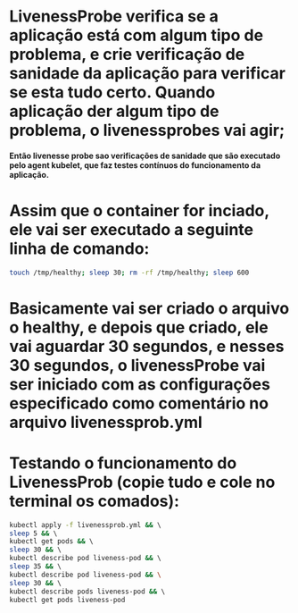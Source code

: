 # LivenessProbe verifica se a aplicação está com algum tipo de problema, e crie verificação de sanidade da aplicação para verificar se esta tudo certo. Quando aplicação der algum tipo de problema, o livenessprobes vai agir; 

#### Então livenesse probe sao verificações de sanidade que são executado pelo agent kubelet, que faz testes contínuos do funcionamento da aplicação.


# Assim que o container for inciado, ele vai ser executado a seguinte linha de comando:
```bash
touch /tmp/healthy; sleep 30; rm -rf /tmp/healthy; sleep 600
```

# Basicamente vai ser criado o arquivo o healthy, e depois que criado, ele vai aguardar 30 segundos, e nesses 30 segundos, o livenessProbe vai ser iniciado com as configurações especificado como comentário no arquivo livenessprob.yml


# Testando o funcionamento do LivenessProb (copie tudo e cole no terminal os comados):
```bash
kubectl apply -f livenessprob.yml && \ 
sleep 5 && \ 
kubectl get pods && \ 
sleep 30 && \ 
kubectl describe pod liveness-pod && \ 
sleep 35 && \ 
kubectl describe pod liveness-pod && \
sleep 30 && \ 
kubectl describe pods liveness-pod && \ 
kubectl get pods liveness-pod
```

